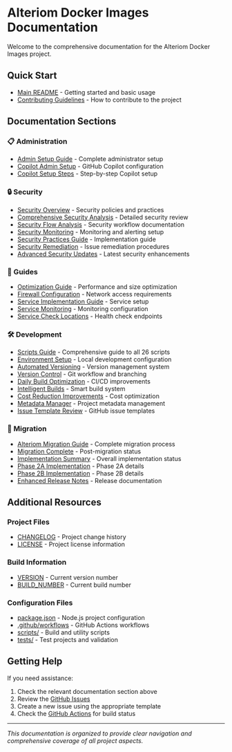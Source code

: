 # Alteriom Docker Images Documentation

Welcome to the comprehensive documentation for the Alteriom Docker Images project.

## Quick Start

- [Main README](../README.md) - Getting started and basic usage
- [Contributing Guidelines](../CONTRIBUTING.md) - How to contribute to the project

## Documentation Sections

### 📋 Administration

- [Admin Setup Guide](admin/ADMIN_SETUP.md) - Complete administrator setup
- [Copilot Admin Setup](admin/COPILOT_ADMIN_SETUP.md) - GitHub Copilot configuration
- [Copilot Setup Steps](admin/copilot-setup-steps.md) - Step-by-step Copilot setup

### 🔒 Security

- [Security Overview](security/SECURITY.md) - Security policies and practices
- [Comprehensive Security Analysis](security/COMPREHENSIVE_SECURITY_ANALYSIS.md) - Detailed security review
- [Security Flow Analysis](security/SECURITY_FLOW_ANALYSIS.md) - Security workflow documentation
- [Security Monitoring](security/SECURITY_MONITORING.md) - Monitoring and alerting setup
- [Security Practices Guide](security/SECURITY_PRACTICES_IMPLEMENTATION_GUIDE.md) - Implementation guide
- [Security Remediation](security/SECURITY_REMEDIATION.md) - Issue remediation procedures
- [Advanced Security Updates](security/ADVANCED_SECURITY_UPDATE.md) - Latest security enhancements

### 📖 Guides

- [Optimization Guide](guides/OPTIMIZATION_GUIDE.md) - Performance and size optimization
- [Firewall Configuration](guides/FIREWALL_CONFIGURATION.md) - Network access requirements
- [Service Implementation Guide](guides/SERVICE_IMPLEMENTATION_GUIDE.md) - Service setup
- [Service Monitoring](guides/SERVICE_MONITORING.md) - Monitoring configuration
- [Service Check Locations](guides/SERVICE_CHECK_LOCATIONS.md) - Health check endpoints

### 🛠️ Development

- [Scripts Guide](development/SCRIPTS_GUIDE.md) - Comprehensive guide to all 26 scripts
- [Environment Setup](development/ENVIRONMENT_SETUP.md) - Local development configuration
- [Automated Versioning](development/AUTOMATED_VERSIONING.md) - Version management system
- [Version Control](development/VERSION_CONTROL.md) - Git workflow and branching
- [Daily Build Optimization](development/DAILY_BUILD_OPTIMIZATION.md) - CI/CD improvements
- [Intelligent Builds](development/INTELLIGENT_BUILDS.md) - Smart build system
- [Cost Reduction Improvements](development/COST_REDUCTION_IMPROVEMENTS.md) - Cost optimization
- [Metadata Manager](development/METADATA_MANAGER.md) - Project metadata management
- [Issue Template Review](development/ISSUE_TEMPLATE_REVIEW.md) - GitHub issue templates

### 🔄 Migration

- [Alteriom Migration Guide](migration/ALTERIOM_MIGRATION_GUIDE.md) - Complete migration process
- [Migration Complete](migration/MIGRATION_COMPLETE.md) - Post-migration status
- [Implementation Summary](migration/IMPLEMENTATION_SUMMARY.md) - Overall implementation status
- [Phase 2A Implementation](migration/PHASE2A_IMPLEMENTATION_SUMMARY.md) - Phase 2A details
- [Phase 2B Implementation](migration/PHASE2B_IMPLEMENTATION_SUMMARY.md) - Phase 2B details
- [Enhanced Release Notes](migration/ENHANCED_RELEASE_NOTES.md) - Release documentation

## Additional Resources

### Project Files

- [CHANGELOG](../CHANGELOG.md) - Project change history
- [LICENSE](../LICENSE) - Project license information

### Build Information

- [VERSION](../VERSION) - Current version number
- [BUILD_NUMBER](../BUILD_NUMBER) - Current build number

### Configuration Files

- [package.json](../package.json) - Node.js project configuration
- [.github/workflows](../.github/workflows/) - GitHub Actions workflows
- [scripts/](../scripts/) - Build and utility scripts
- [tests/](../tests/) - Test projects and validation

## Getting Help

If you need assistance:

1. Check the relevant documentation section above
2. Review the [GitHub Issues](https://github.com/Alteriom/alteriom-docker-images/issues)
3. Create a new issue using the appropriate template
4. Check the [GitHub Actions](https://github.com/Alteriom/alteriom-docker-images/actions) for build status

---

*This documentation is organized to provide clear navigation and comprehensive coverage of all project aspects.*
